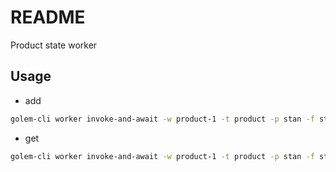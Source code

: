 # README

Product state worker



## Usage

- add

```sh
golem-cli worker invoke-and-await -w product-1 -t product -p stan -f stan:product/api/add -j '[{"name": "foo"}]'
```

- get

```sh
golem-cli worker invoke-and-await -w product-1 -t product -p stan -f stan:product/api/get -j '[123]'
```
